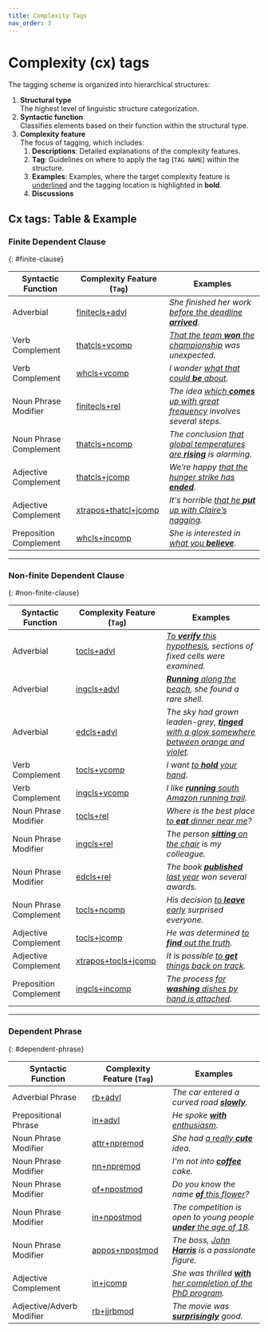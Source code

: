 ```yaml
---
title: Complexity Tags
nav_order: 3
---
```


# Complexity (cx) tags

The tagging scheme is organized into hierarchical structures:

   1. **Structural type**  
      The highest level of linguistic structure categorization.
   2. **Syntactic function**  
      Classifies elements based on their function within the structural type.
   3. **Complexity feature**  
      The focus of tagging, which includes:
      1. **Descriptions**: Detailed explanations of the complexity features.
      2. **Tag**: Guidelines on where to apply the tag (`TAG NAME`) within the structure.
      3. **Examples**: Examples, where the target complexity feature is <ins>underlined</ins> and the tagging location is highlighted in **bold**.
      4. **Discussions**


## Cx tags: Table & Example

### Finite Dependent Clause
{: #finite-clause}

| Syntactic Function     | Complexity Feature (`Tag`) | Examples                                                        |
|------------------------|----------------------------|-----------------------------------------------------------------|
| Adverbial              | [finitecls+advl](./1_Finite%20Clause/1_Syntactic%20function1/#finite-adverbial-clause)          | *She finished her work <ins>before the deadline **arrived**</ins>.* |
| Verb Complement        | [thatcls+vcomp](./1_Finite%20Clause/2_Syntactic%20function2/#verb--that-complement)          | *<ins>That the team **won** the championship</ins> was unexpected.* |
| Verb Complement        | [whcls+vcomp](./1_Finite%20Clause/2_Syntactic%20function2/#verb--wh-complement)             | *I wonder <ins>what that could **be** about</ins>.*             |
| Noun Phrase Modifier   | [finitecls+rel](./1_Finite%20Clause/3_Syntactic%20function3/#noun--finite-relative-clause)           | *The idea <ins>which **comes** up with great frequency</ins> involves several steps.* |
| Noun Phrase Complement | [thatcls+ncomp](./1_Finite%20Clause/4_Syntactic%20function4/#noun--that-complement-clause)           | *The conclusion <ins>that global temperatures are **rising**</ins> is alarming.* |
| Adjective Complement   | [thatcls+jcomp](./1_Finite%20Clause/5_Syntactic%20function5/#adjective--that-complement-clause)           | *We’re happy <ins>that the hunger strike has **ended**</ins>.*  |
| Adjective Complement   | [xtrapos+thatcl+jcomp](./1_Finite%20Clause/5_Syntactic%20function5/#extraposed-adjective--that-complement-clause)   | *It's horrible <ins>that he **put** up with Claire’s nagging</ins>.* |
| Preposition Complement | [whcls+incomp](./1_Finite%20Clause/6_Syntactic%20function6/#preposition--wh-complement-clause)            | *She is interested in <ins>what you **believe**</ins>.*         |

---

### Non-finite Dependent Clause
{: #non-finite-clause}

| Syntactic Function     | Complexity Feature (`Tag`) | Examples                                                        |
|------------------------|----------------------------|-----------------------------------------------------------------|
| Adverbial              | [tocls+advl](./2_Non-finite%20Clause/1_Syntactic%20function1/#to-clause-as-adverbial)              | *<ins>To **verify** this hypothesis</ins>, sections of fixed cells were examined.* |
| Adverbial              | [ingcls+advl](./2_Non-finite%20Clause/1_Syntactic%20function1/#ing-clause-as-adverbial)            | *<ins>**Running** along the beach</ins>, she found a rare shell.* |
| Adverbial              | [edcls+advl](./2_Non-finite%20Clause/1_Syntactic%20function1/#ed-clause-as-adverbial)              | *The sky had grown leaden-grey, <ins>**tinged** with a glow somewhere between orange and violet</ins>.* |
| Verb Complement        | [tocls+vcomp](./2_Non-finite%20Clause/2_Syntactic%20function2/#verb--to-complement-clause)             | *I want <ins>to **hold** your hand</ins>.*                     |
| Verb Complement        | [ingcls+vcomp](./2_Non-finite%20Clause/2_Syntactic%20function2/#verb--ing-complement-clause)            | *I like <ins>**running** south Amazon running trail</ins>.*     |
| Noun Phrase Modifier   | [tocls+rel](./2_Non-finite%20Clause/3_Syntactic%20function3/#noun--to-relative-clause)               | *Where is the best place <ins>to **eat** dinner near me</ins>?* |
| Noun Phrase Modifier   | [ingcls+rel](./2_Non-finite%20Clause/3_Syntactic%20function3/#noun--ing-relative-clause)              | *The person <ins>**sitting** on the chair</ins> is my colleague.* |
| Noun Phrase Modifier   | [edcls+rel](./2_Non-finite%20Clause/3_Syntactic%20function3/#noun--ed-relative-clause)               | *The book <ins>**published** last year</ins> won several awards.* |
| Noun Phrase Complement | [tocls+ncomp](./2_Non-finite%20Clause/4_Syntactic%20function4/#noun--to-complement-clause)             | *His decision <ins>to **leave** early</ins> surprised everyone.* |
| Adjective Complement   | [tocls+jcomp](./2_Non-finite%20Clause/5_Syntactic%20function5/#adjective--to-complement-clause)            | *He was determined <ins>to **find** out the truth</ins>.*       |
| Adjective Complement   | [xtrapos+tocls+jcomp](./2_Non-finite%20Clause/5_Syntactic%20function5/#extraposed-adjective--to-complement-clause)     | *It is possible <ins>to **get** things back on track</ins>.*    |
| Preposition Complement | [ingcls+incomp](./2_Non-finite%20Clause/6_Syntactic%20function6/#preposition--ing-complement-clause)           | *The process <ins>for **washing** dishes by hand is attached</ins>.* |

---

### Dependent Phrase
{: #dependent-phrase}

| Syntactic Function        | Complexity Feature (`Tag`) | Examples                                                        |
|---------------------------|----------------------------|-----------------------------------------------------------------|
| Adverbial Phrase          | [rb+advl](./3_Dependent%20Phrase/1_Syntactic%20function1/#adverb-phrase)                 | *The car entered a curved road <ins>**slowly**</ins>.*          |
| Prepositional Phrase      | [in+advl](./3_Dependent%20Phrase/1_Syntactic%20function1/#preposition-phrase)                 | *He spoke <ins>**with** enthusiasm</ins>.*                     |
| Noun Phrase Modifier      | [attr+npremod](./3_Dependent%20Phrase/2_Syntactic%20function2/#attributive-adjectives-as-noun-pre-modifier)            | *She had <ins>a really **cute**</ins> idea.*                   |
| Noun Phrase Modifier      | [nn+npremod](./3_Dependent%20Phrase/2_Syntactic%20function2/#noun-as-noun-pre-modifier)            | *I'm not into <ins>**coffee**</ins> cake.*                     |
| Noun Phrase Modifier      | [of+npostmod](./3_Dependent%20Phrase/2_Syntactic%20function2/#of-phrases-as-noun)            | *Do you know the name <ins>**of** this flower</ins>?*          |
| Noun Phrase Modifier      | [in+npostmod](./3_Dependent%20Phrase/2_Syntactic%20function2/#other-prepositional-phrases-as-noun)             | *The competition is open to young people <ins>**under** the age of 18</ins>.* |
| Noun Phrase Modifier      | [appos+npostmod](./3_Dependent%20Phrase/2_Syntactic%20function2/#appositive-noun-phrase-as-noun)          | *The boss, <ins>John **Harris**</ins> is a passionate figure.* |
| Adjective Complement      | [in+jcomp](./3_Dependent%20Phrase/3_Syntactic%20function3/#preposition-phrases-as-adjective-complement)                | *She was thrilled <ins>**with** her completion of the PhD program</ins>.* |
| Adjective/Adverb Modifier | [rb+jjrbmod](./3_Dependent%20Phrase/4_Syntactic%20function4/#adverb-phrase-as-adjectiveadverb-modifier)              | *The movie was <ins>**surprisingly**</ins> good.*              |
